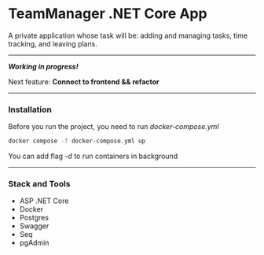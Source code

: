# TeamManager .NET Core App

A private application whose task will be: adding and managing tasks, time tracking, and leaving plans.

---

***Working in progress!***

Next feature: **Connect to frontend && refactor**

---

### Installation

Before you run the project, you need to run *docker-compose.yml*
```bash
docker compose -f docker-compose.yml up
```
You can add flag *-d* to run containers in background

---

### Stack and Tools

- ASP .NET Core
- Docker
- Postgres
- Swagger
- Seq
- pgAdmin